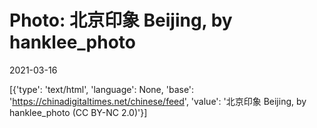 # Photo: 北京印象 Beijing, by hanklee_photo

2021-03-16

[{'type': 'text/html', 'language': None, 'base': 'https://chinadigitaltimes.net/chinese/feed', 'value': '北京印象 Beijing, by hanklee_photo (CC BY-NC 2.0)'}]